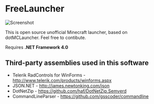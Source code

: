 # FreeLauncher
![Screenshot](http://img04.imgland.net/KS3BisZ.png)

This is open source unofficial Minecraft launcher, based on dotMCLauncher. Feel free to contibute.

Requires **.NET Framework 4.0**

## Third-party assemblies used in this software
* Telerik RadControls for WinForms - http://www.telerik.com/products/winforms.aspx
* JSON.NET                         - http://james.newtonking.com/json
* DotNetZip                        - https://github.com/haf/DotNetZip.Semverd
* CommandLineParser                - https://github.com/gsscoder/commandline
